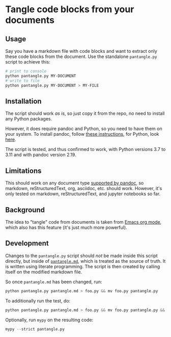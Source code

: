 # Tangle code blocks from your documents

## Usage

Say you have a markdown file with code blocks and want to extract only these code blocks from the document. Use the standalone `pantangle.py` script to achieve this:

```sh
# print to console
python pantangle.py MY-DOCUMENT
# write to file
python pantangle.py MY-DOCUMENT > MY-FILE
```

## Installation

The script should work _as is_, so just copy it from the repo, no need to install any Python packages.

However, it does require pandoc and Python, so you need to have them on your system. To install pandoc, follow [these instructions](https://pandoc.org/installing.html), for Python, look [here](https://www.python.org/downloads/).

The script is tested, and thus confirmed to work, with Python versions 3.7 to 3.11 and with pandoc version 2.19.

## Limitations

This should work on any document type [supported by pandoc](https://pandoc.org/MANUAL.html#general-options), so markdown, reStructuredText, org, asciidoc, etc. should work. However, it's only tested on markdown, reStructuredText, and jupyter notebooks so far.

## Background

The idea to "tangle" code from documents is taken from [Emacs org mode](https://orgmode.org/manual/Extracting-Source-Code.html), which also has this feature (it's just much more powerful).

## Development

Changes to the `pantangle.py` script should _not_ be made inside this script directly, but inside of [`pantangle.md`](https://github.com/BenjaminBossan/pantangle/blob/main/pantangle.md), which is treated as the source of truth. It is written using literate programming. The script is then created by calling itself on the modified markdown file.

So once `pantangle.md` has been changed, run:

```python
python pantangle.py pantangle.md > foo.py && mv foo.py pantangle.py
```

To additionally run the test, do:

```python
python pantangle.py pantangle.md > foo.py && mv foo.py pantangle.py && python tests.py
```

Optionally, run `mypy` on the resulting code:

```python
mypy --strict pantangle.py
```
